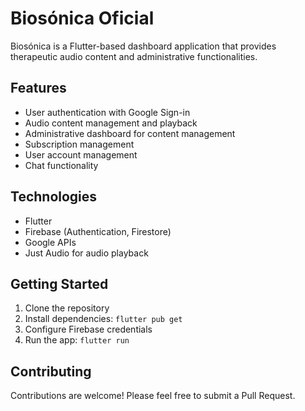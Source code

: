 # Biosónica Oficial

Biosónica is a Flutter-based dashboard application that provides therapeutic audio content and administrative functionalities.

## Features

- User authentication with Google Sign-in
- Audio content management and playback
- Administrative dashboard for content management
- Subscription management
- User account management
- Chat functionality

## Technologies

- Flutter
- Firebase (Authentication, Firestore)
- Google APIs
- Just Audio for audio playback

## Getting Started

1. Clone the repository
2. Install dependencies: `flutter pub get`
3. Configure Firebase credentials
4. Run the app: `flutter run`

## Contributing

Contributions are welcome! Please feel free to submit a Pull Request.
